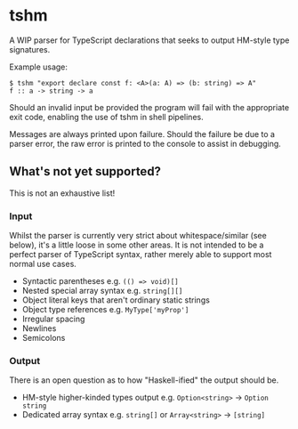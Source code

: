 # tshm

A WIP parser for TypeScript declarations that seeks to output HM-style type signatures.

Example usage:

```
$ tshm "export declare const f: <A>(a: A) => (b: string) => A"
f :: a -> string -> a
```

Should an invalid input be provided the program will fail with the appropriate exit code, enabling the use of tshm in shell pipelines.

Messages are always printed upon failure. Should the failure be due to a parser error, the raw error is printed to the console to assist in debugging.

## What's not yet supported?

This is not an exhaustive list!

### Input

Whilst the parser is currently very strict about whitespace/similar (see below), it's a little loose in some other areas. It is not intended to be a perfect parser of TypeScript syntax, rather merely able to support most normal use cases.

- Syntactic parentheses e.g. `(() => void)[]`
- Nested special array syntax e.g. `string[][]`
- Object literal keys that aren't ordinary static strings
- Object type references e.g. `MyType['myProp']`
- Irregular spacing
- Newlines
- Semicolons

### Output

There is an open question as to how "Haskell-ified" the output should be.

- HM-style higher-kinded types output e.g. `Option<string>` -> `Option string`
- Dedicated array syntax e.g. `string[]` or `Array<string>` -> `[string]`

